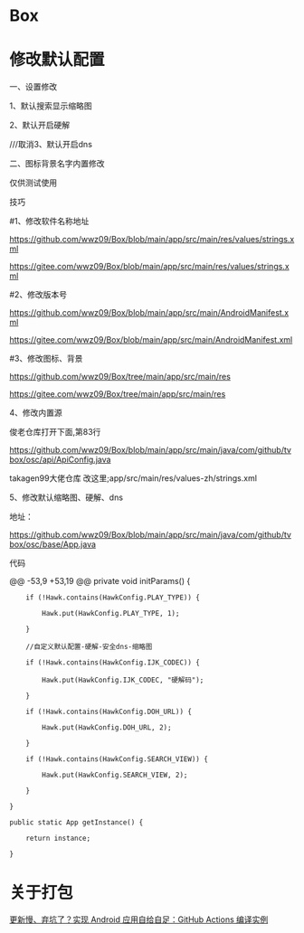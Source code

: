# Box
# 修改默认配置

一、设置修改

1、默认搜索显示缩略图

2、默认开启硬解

///取消3、默认开启dns

二、图标背景名字内置修改

仅供测试使用

技巧

#1、修改软件名称地址

https://github.com/wwz09/Box/blob/main/app/src/main/res/values/strings.xml

https://gitee.com/wwz09/Box/blob/main/app/src/main/res/values/strings.xml

#2、修改版本号

https://github.com/wwz09/Box/blob/main/app/src/main/AndroidManifest.xml

https://gitee.com/wwz09/Box/blob/main/app/src/main/AndroidManifest.xml

#3、修改图标、背景

https://github.com/wwz09/Box/tree/main/app/src/main/res

https://gitee.com/wwz09/Box/tree/main/app/src/main/res

4、修改内置源

俊老仓库打开下面,第83行

https://github.com/wwz09/Box/blob/main/app/src/main/java/com/github/tvbox/osc/api/ApiConfig.java

takagen99大佬仓库 改这里;app/src/main/res/values-zh/strings.xml

5、修改默认缩略图、硬解、dns

地址：

https://github.com/wwz09/Box/blob/main/app/src/main/java/com/github/tvbox/osc/base/App.java

代码

@@ -53,9 +53,19 @@ private void initParams() {

        if (!Hawk.contains(HawkConfig.PLAY_TYPE)) {

            Hawk.put(HawkConfig.PLAY_TYPE, 1);

        }

        //自定义默认配置-硬解-安全dns-缩略图

        if (!Hawk.contains(HawkConfig.IJK_CODEC)) {

            Hawk.put(HawkConfig.IJK_CODEC, "硬解码");

        }

        if (!Hawk.contains(HawkConfig.DOH_URL)) {

            Hawk.put(HawkConfig.DOH_URL, 2);

        }

        if (!Hawk.contains(HawkConfig.SEARCH_VIEW)) {

            Hawk.put(HawkConfig.SEARCH_VIEW, 2);

        }

    }

    public static App getInstance() {

        return instance;

    }

# 关于打包
[更新慢、弃坑了？实现 Android 应用自给自足：GitHub Actions 编译实例](https://sspai.com/post/70427)
